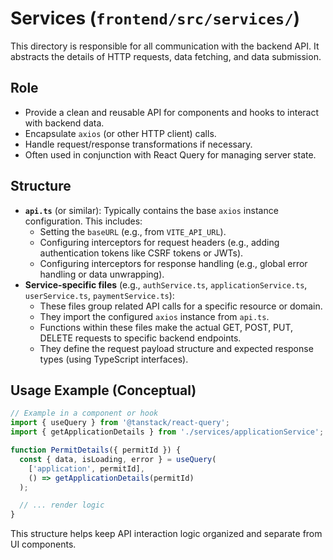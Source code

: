 # Services (`frontend/src/services/`)

This directory is responsible for all communication with the backend API. It abstracts the details of HTTP requests, data fetching, and data submission.

## Role

*   Provide a clean and reusable API for components and hooks to interact with backend data.
*   Encapsulate `axios` (or other HTTP client) calls.
*   Handle request/response transformations if necessary.
*   Often used in conjunction with React Query for managing server state.

## Structure

*   **`api.ts`** (or similar): Typically contains the base `axios` instance configuration. This includes:
    *   Setting the `baseURL` (e.g., from `VITE_API_URL`).
    *   Configuring interceptors for request headers (e.g., adding authentication tokens like CSRF tokens or JWTs).
    *   Configuring interceptors for response handling (e.g., global error handling or data unwrapping).
*   **Service-specific files** (e.g., `authService.ts`, `applicationService.ts`, `userService.ts`, `paymentService.ts`):
    *   These files group related API calls for a specific resource or domain.
    *   They import the configured `axios` instance from `api.ts`.
    *   Functions within these files make the actual GET, POST, PUT, DELETE requests to specific backend endpoints.
    *   They define the request payload structure and expected response types (using TypeScript interfaces).

## Usage Example (Conceptual)

```typescript
// Example in a component or hook
import { useQuery } from '@tanstack/react-query';
import { getApplicationDetails } from './services/applicationService'; // Assuming this function exists

function PermitDetails({ permitId }) {
  const { data, isLoading, error } = useQuery(
    ['application', permitId],
    () => getApplicationDetails(permitId)
  );

  // ... render logic
}
```

This structure helps keep API interaction logic organized and separate from UI components.
